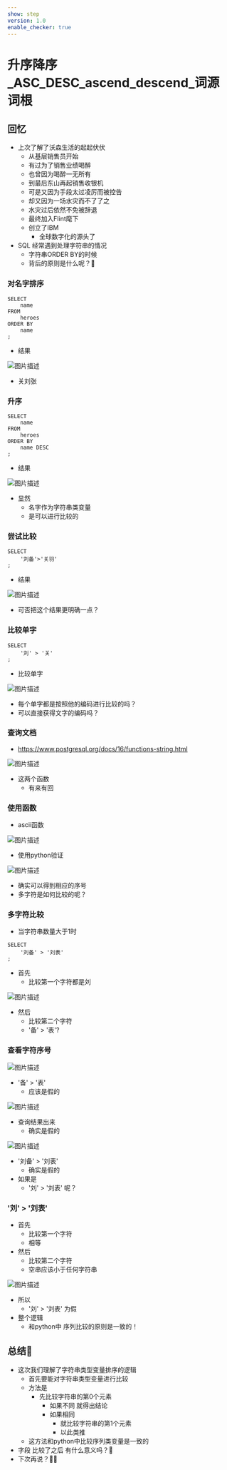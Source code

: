 ```yaml
---
show: step
version: 1.0
enable_checker: true
---
```


#    升序降序_ASC_DESC_ascend_descend_词源词根  

##  回忆

- 上次了解了沃森生活的起起伏伏
	- 从基层销售员开始
	- 有过为了销售业绩喝醉
	- 也曾因为喝醉一无所有
	- 到最后东山再起销售收银机
	- 可是又因为手段太过凌厉而被控告
	- 却又因为一场水灾而不了了之
	- 水灾过后依然不免被辞退
	- 最终加入Flint麾下
	- 创立了IBM
		- 全球数字化的源头了
- SQL 经常遇到处理字符串的情况
	- 字符串ORDER BY的时候
	- 背后的原则是什么呢？🤔

### 对名字排序

```
SELECT 
    name 
FROM 
    heroes
ORDER BY
    name
;
```

- 结果

![图片描述](https://doc.shiyanlou.com/courses/uid1190679-20230629-1688007831315)

- 关刘张

### 升序

```
SELECT 
    name 
FROM 
    heroes
ORDER BY
    name DESC
;
```

- 结果

![图片描述](https://doc.shiyanlou.com/courses/uid1190679-20230629-1688007912918)

- 显然
	- 名字作为字符串类变量
	- 是可以进行比较的

### 尝试比较

```
SELECT 
    '刘备'>'关羽'
;
```

- 结果

![图片描述](https://doc.shiyanlou.com/courses/uid1190679-20230629-1688008047799)

- 可否把这个结果更明确一点？

### 比较单字

```
SELECT 
    '刘' > '关'
;
```

- 比较单字

![图片描述](https://doc.shiyanlou.com/courses/uid1190679-20230629-1688008134759)

- 每个单字都是按照他的编码进行比较的吗？
- 可以直接获得文字的编码吗？

### 查询文档

- https://www.postgresql.org/docs/16/functions-string.html

![图片描述](https://doc.shiyanlou.com/courses/uid1190679-20230629-1688008900625)

- 这两个函数
	- 有来有回

### 使用函数

- ascii函数

![图片描述](https://doc.shiyanlou.com/courses/uid1190679-20230629-1688009937467)

- 使用python验证

![图片描述](https://doc.shiyanlou.com/courses/uid1190679-20230629-1688009960144)

- 确实可以得到相应的序号
- 多字符是如何比较的呢？

### 多字符比较

- 当字符串数量大于1时

```
SELECT 
    '刘备' > '刘表'
;
```

- 首先
	- 比较第一个字符都是刘

![图片描述](https://doc.shiyanlou.com/courses/uid1190679-20230629-1688010191249)

- 然后
	- 比较第二个字符
	- '备' > '表'?

### 查看字符序号

![图片描述](https://doc.shiyanlou.com/courses/uid1190679-20230629-1688010213723)

- '备' > '表' 
	- 应该是假的

![图片描述](https://doc.shiyanlou.com/courses/uid1190679-20230629-1688010280148)

- 查询结果出来
	- 确实是假的

![图片描述](https://doc.shiyanlou.com/courses/uid1190679-20230629-1688010335954)

- '刘备' > '刘表' 
	- 确实是假的
- 如果是
	- '刘' > '刘表' 呢？

### '刘' > '刘表' 

- 首先
	- 比较第一个字符
	- 相等
- 然后
	- 比较第二个字符
	- 空串应该小于任何字符串

![图片描述](https://doc.shiyanlou.com/courses/uid1190679-20230629-1688010478182)

- 所以
	- '刘' > '刘表' 为假
- 整个逻辑
	- 和python中 序列比较的原则是一致的！

## 总结🤔

- 这次我们理解了字符串类型变量排序的逻辑
	- 首先要能对字符串类型变量进行比较
	- 方法是
		- 先比较字符串的第0个元素 
			- 如果不同 就得出结论
			- 如果相同 
				- 就比较字符串的第1个元素
				- 以此类推
	- 这方法和python中比较序列类变量是一致的
- 字段 比较了之后 有什么意义吗？🤔
- 下次再说？👋🏻